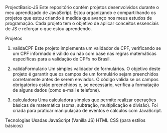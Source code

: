 ProjectBasic-JS
Este repositório contém projetos desenvolvidos durante o meu aprendizado de JavaScript. Estou organizando e compartilhando os projetos que estou criando à medida que avanço nos meus estudos de programação. Cada projeto tem o objetivo de aplicar conceitos essenciais de JS e reforçar o que estou aprendendo.

Projetos
1. validaCPF
Este projeto implementa um validador de CPF, verificando se um CPF informado é válido ou não com base nas regras matemáticas específicas para a validação de CPFs no Brasil.

2. validaFormulario
Um simples validador de formulários. O objetivo deste projeto é garantir que os campos de um formulário sejam preenchidos corretamente antes de serem enviados. O código valida se os campos obrigatórios estão preenchidos e, se necessário, verifica a formatação de alguns dados (como e-mail e telefone).

3. calculadora
Uma calculadora simples que permite realizar operações básicas de matemática (soma, subtração, multiplicação e divisão). Foi criada para praticar manipulação de eventos e cálculos com JavaScript.

Tecnologias Usadas
JavaScript (Vanilla JS)
HTML
CSS (para estilos básicos)
